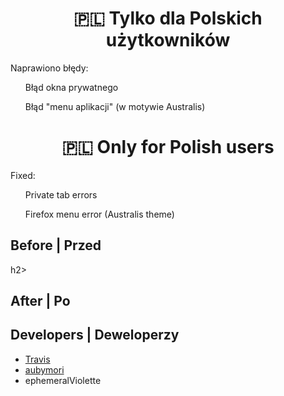 <center>
<h1>🇵🇱 Tylko dla Polskich użytkowników</h1>
</center>
<P>Naprawiono błędy:</P>
  <ul>Błąd okna prywatnego</ul>
  <ul>Błąd "menu aplikacji" (w motywie Australis)</ul>
<p></p>
<center>
<h1>🇵🇱 Only for Polish users</h1>
</center>
<P>Fixed:</P>
  <ul>Private tab errors</ul>
  <ul>Firefox menu error (Australis theme)</ul>

<h2>Before | Przed</h2>h2>


## After | Po


## Developers | Deweloperzy
* [Travis](https://github.com/travy-patty/)
* [aubymori](https://github.com/aubymori)
* ephemeralViolette
